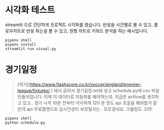 # 시각화 테스트

streamlit 으로 간단하게 프로젝트 시각화를 했습니다. 반응을 시간별로 볼 수 있고, 플로우차트로 반응 튀는걸 볼 수 있고, 원형 차트로 키워드 분석을 하는 예시입니다.

```
pipenv shell
pipenv install
streamlit run visual.py
```

# 경기일정

> (여기)[https://www.flashscore.co.kr/soccer/england/premier-league/fixtures/ ]
> 에서 긁어서 경기일정.txt에 넣고 schedule.py에 csv 파일 만들어집니다. 이제 이 데이터로 자동화를 해야하는데. 지금은 airflow를 생각하고 있고.. 경기 시작 10분 전부터 넉넉하게 120 분 정도 api 호출을 해야할거 같은데 api 무료플랜으로 실시간성이 보장될지는.. 모르겠네요. 크롤링도 고려!

```
pipenv shell
python schedule.py
```
